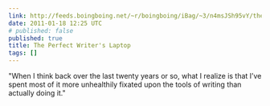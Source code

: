 ```yaml
---
link: http://feeds.boingboing.net/~r/boingboing/iBag/~3/n4msJSh95vY/the-perfect-writers.html
date: 2011-01-18 12:25 UTC
# published: false
published: true
title: The Perfect Writer's Laptop
tags: []
---
```


"When I think back over the last twenty years or so, what I realize is that I’ve spent most of it more unhealthily fixated upon the tools of writing than actually doing it."
